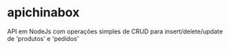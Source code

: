 # apichinabox
API em NodeJs com operações simples de CRUD para insert/delete/update de 'produtos' e 'pedidos'
